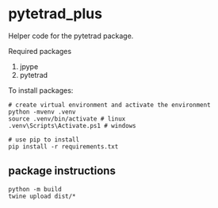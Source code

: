 # pytetrad_plus

Helper code for the pytetrad package.

Required packages
1. jpype
2. pytetrad

To install packages:
```
# create virtual environment and activate the environment
python -mvenv .venv
source .venv/bin/activate # linux
.venv\Scripts\Activate.ps1 # windows

# use pip to install
pip install -r requirements.txt
```


## package instructions

```
python -m build
twine upload dist/*
```